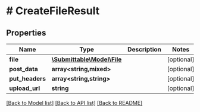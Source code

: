 # # CreateFileResult

## Properties

Name | Type | Description | Notes
------------ | ------------- | ------------- | -------------
**file** | [**\Submittable\Model\File**](File.md) |  | [optional]
**post_data** | **array<string,mixed>** |  | [optional]
**put_headers** | **array<string,string>** |  | [optional]
**upload_url** | **string** |  | [optional]

[[Back to Model list]](../../README.md#models) [[Back to API list]](../../README.md#endpoints) [[Back to README]](../../README.md)
